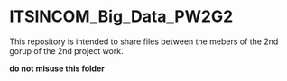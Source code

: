 # ITSINCOM_Big_Data_PW2G2

This repository is intended to share files between the mebers of the 2nd gorup of the 2nd project work.

**do not misuse this folder**
